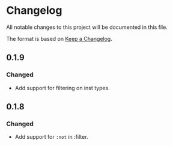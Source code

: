 # Changelog
All notable changes to this project will be documented in this file.

The format is based on [Keep a Changelog](http://keepachangelog.com/en/1.0.0/).

## 0.1.9
### Changed
- Add support for filtering on inst types.

## 0.1.8
### Changed
- Add support for `:not` in :filter.
